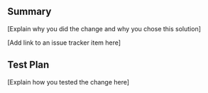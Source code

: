 ## Summary

[Explain why you did the change and why you chose this solution]

[Add link to an issue tracker item here]

## Test Plan

[Explain how you tested the change here]